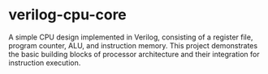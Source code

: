 # verilog-cpu-core
A simple CPU design implemented in Verilog, consisting of a register file, program counter, ALU, and instruction memory. This project demonstrates the basic building blocks of processor architecture and their integration for instruction execution.
